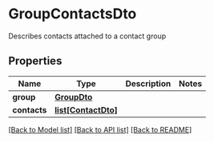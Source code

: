 # GroupContactsDto

Describes contacts attached to a contact group
## Properties
Name | Type | Description | Notes
------------ | ------------- | ------------- | -------------
**group** | [**GroupDto**](GroupDto) |  | 
**contacts** | [**list[ContactDto]**](ContactDto) |  | 

[[Back to Model list]](../README#documentation-for-models) [[Back to API list]](../README#documentation-for-api-endpoints) [[Back to README]](../README)


